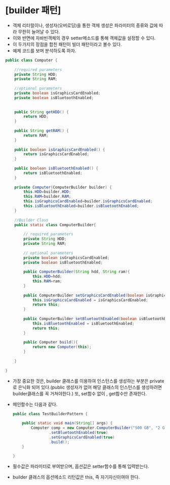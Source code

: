 # [builder 패턴]

- 객체 리터럴이나, 생성자(오버로딩)을 통한 객체 생성은 파라미터의 종류와 값에 따라 무한히 늘어날 수 있다.
- 이와 반면에 자바빈객체의 경우 setter메소드를 통해 객체값을 설정할 수 있다.
- 이 두가지의 장점을 합친 패턴이 빌더 패턴이라고 볼수 있다.
- 예제 코드를 보며 분석하도록 하자.

```java
public class Computer {
	
    //required parameters
    private String HDD;
    private String RAM;
	
    //optional parameters
    private boolean isGraphicsCardEnabled;
    private boolean isBluetoothEnabled;
	
 
    public String getHDD() {
        return HDD;
    }
 
    public String getRAM() {
        return RAM;
    }
 
    public boolean isGraphicsCardEnabled() {
        return isGraphicsCardEnabled;
    }
 
    public boolean isBluetoothEnabled() {
        return isBluetoothEnabled;
    }
	
    private Computer(ComputerBuilder builder) {
        this.HDD=builder.HDD;
        this.RAM=builder.RAM;
        this.isGraphicsCardEnabled=builder.isGraphicsCardEnabled;
        this.isBluetoothEnabled=builder.isBluetoothEnabled;
    }
	
    //Builder Class
    public static class ComputerBuilder{
 
        // required parameters
        private String HDD;
        private String RAM;
 
        // optional parameters
        private boolean isGraphicsCardEnabled;
        private boolean isBluetoothEnabled;
		
        public ComputerBuilder(String hdd, String ram){
            this.HDD=hdd;
            this.RAM=ram;
        }
 
        public ComputerBuilder setGraphicsCardEnabled(boolean isGraphicsCardEnabled) {
            this.isGraphicsCardEnabled = isGraphicsCardEnabled;
            return this;
        }
 
        public ComputerBuilder setBluetoothEnabled(boolean isBluetoothEnabled) {
            this.isBluetoothEnabled = isBluetoothEnabled;
            return this;
        }
		
        public Computer build(){
            return new Computer(this);
        }
 
    }
 
}
```

- 가장 중요한 것은, builder 클래스를 이용하여 인스턴스를 생성하는 부분은 private로 은닉화 되어  있다.(public 생성자가 없어 해당 클래스의 인스턴스를 생성하려면 builder클래스를 꼭 거쳐야한다.) 또, set함수 없이 , get함수만 존재한다.
- 메인함수는 다음과 같다.
    
    ```java
    public class TestBuilderPattern {
     
        public static void main(String[] args) {
            Computer comp = new Computer.ComputerBuilder("500 GB", "2 GB")
                    .setBluetoothEnabled(true)
                    .setGraphicsCardEnabled(true)
                    .build();
        }
     
    }
    ```
    
- 필수값은 파라미터로 부여받으며, 옵션값은 setter함수를 통해 입력받는다.
- builder 클래스의 옵션메소드 리턴값은 this, 즉 자기자신이여야 한다.